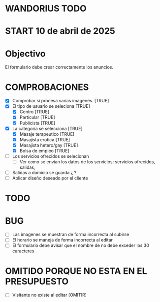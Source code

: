 # WANDORIUS TODO 
# START 10 de abril de 2025
# Objectivo 

El formulario debe crear correctamente los anuncios. 

# COMPROBACIONES
- [x] Comprobar si procesa varias imagenes. [TRUE]
- [x] El tipo de usuario se seleciona [TRUE]
  - [x] Centro [TRUE]
  - [x] Particular [TRUE]
  - [x] Publicista [TRUE]
- [x] La categoría se selecciona [TRUE]
  - [x] Masaje terapeutico [TRUE]
  - [x] Masajista erotica [TRUE]
  - [x] Masajista hetero/gay [TRUE]
  - [x] Bolsa de empleo [TRUE]
- [ ] Los servicios ofrecidos se selecionan
  - [ ] Ver como se envian los datos de los servicios: servicios ofrecidos, salidas, 
- [ ] Salidas a domicio se guarda ¿ ?
- [ ] Aplicar diseño deseado por el cliente

# TODO




# BUG

- [ ] Las imagenes se muestran de forma incorrecta al subirse 
- [ ] El horario se maneja de forma incorrecta al editar
- [ ] El formulario debe avisar que el nombre de no debe exceder los 30 caracteres

# OMITIDO PORQUE NO ESTA EN EL PRESUPUESTO

- [ ] Visitante no existe al editar [OMITIR]